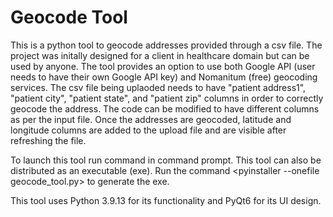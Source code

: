 # Geocode Tool

This is a python tool to geocode addresses provided through a csv file. The project was initally designed for a client in healthcare domain but can be used by anyone. The tool provides an option to use both Google API (user needs to have their own Google API key) and Nomanitum (free) geocoding services. The csv file being uplaoded needs to have "patient address1", "patient city", "patient state", and "patient zip" columns in order to correctly geocode the address. The code can be modified to have different columns as per the input file. Once the addresses are geocoded, latitude and longitude columns are added to the upload file and are visible after refreshing the file. 

To launch this tool run command <python geocode_tool.py> in command prompt. This tool can also be distributed as an executable (exe). Run the command <pyinstaller --onefile geocode_tool.py> to generate the exe. 

This tool uses Python 3.9.13 for its functionality and PyQt6 for its UI design. 
